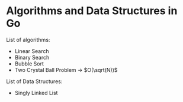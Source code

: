 # Algorithms and Data Structures in Go

List of algorithms:
  - Linear Search
  - Binary Search
  - Bubble Sort
  - Two Crystal Ball Problem -> $O(\sqrt(N))$

List of Data Structures: 
  - Singly Linked List
